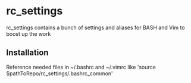 # rc_settings
rc_settings contains a bunch of settings and aliases for BASH and Vim to boost up the work

## Installation

Reference needed files in ~/.bashrc and ~/.vimrc like 'source $pathToRepo/rc_settings/.bashrc_common'
